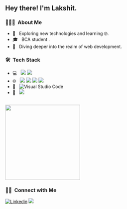 <h2> Hey there! I'm Lakshit.</h2>

<h3> 👨🏻‍💻 &nbsp;About Me </h3>

- 🤔 &nbsp; Exploring new technologies and learning 🤓.
- 🎓 &nbsp; BCA student .
- 💭 &nbsp; Diving deeper into the realm of web development.


<h3> 🛠 &nbsp;Tech Stack</h3>

- 💻 &nbsp; <img src="https://img.shields.io/badge/c++%20-%2300599C.svg?&style=for-the-badge&logo=c%2B%2B&ogoColor=white"/> <img src="https://img.shields.io/badge/python%20-%2314354C.svg?&style=for-the-badge&logo=python&logoColor=white"/>
- 🌐 &nbsp; <img src="https://img.shields.io/badge/html5%20-%23E34F26.svg?&style=for-the-badge&logo=html5&logoColor=white"/> <img src="https://img.shields.io/badge/css3%20-%231572B6.svg?&style=for-the-badge&logo=css3&logoColor=white"/> <img src="https://img.shields.io/badge/javascript%20-%23323330.svg?&style=for-the-badge&logo=javascript&logoColor=%23F7DF1E"/> <img src="https://img.shields.io/badge/node.js%20-%2343853D.svg?&style=for-the-badge&logo=node.js&logoColor=white"/>
- 🔧 &nbsp;
 ![Visual Studio Code](https://img.shields.io/badge/-VsCode-2C2C32?style=flat-square&logo=visual-studio-code&logoColor=0078D7) 
- 🎨 &nbsp; <img src="https://img.shields.io/badge/adobe%20photoshop%20-%2331A8FF.svg?&style=for-the-badge&logo=adobe%20photoshop&logoColor=white"/> 


<br/>

 <img align= "center" width= "240" src= "https://media.giphy.com/media/f9jpQzIbiSzGz7SUyK/giphy.gif"/>

<br/>

<h3> 🤝🏻 &nbsp;Connect with Me </h3>


[![Linkedin](https://img.shields.io/badge/-LinkedIn-222222?style=flat-square&logo=Linkedin&logoColor=white&link=https://www.linkedin.com/in/lakshitxd/)](www.linkedin.com/in/lakshitxd/)
[![](https://img.shields.io/badge/Gmail-lakshitk6666@gmail.com-red)](https://mail.google.com/mail/u/0/?tab=km#inbox)
